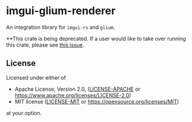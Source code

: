 # imgui-glium-renderer

An integration library for `imgui-rs` and `glium`.

**This crate is being deprecated. If a user would like to take over running this crate, please see
[this issue](https://github.com/imgui-rs/imgui-glium-renderer/issues/1).

## License

Licensed under either of

- Apache License, Version 2.0, ([LICENSE-APACHE](LICENSE-APACHE) or https://www.apache.org/licenses/LICENSE-2.0)
- MIT license ([LICENSE-MIT](LICENSE-MIT) or https://opensource.org/licenses/MIT)

at your option.
